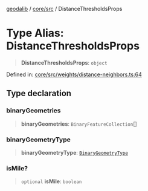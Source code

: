 [geodalib](../../../modules.md) / [core/src](../index.md) / DistanceThresholdsProps

# Type Alias: DistanceThresholdsProps

> **DistanceThresholdsProps**: `object`

Defined in: [core/src/weights/distance-neighbors.ts:64](https://github.com/GeoDaCenter/geoda-lib/blob/246bf05338fdf79294f778f8829940c18b17a0f8/js/packages/core/src/weights/distance-neighbors.ts#L64)

## Type declaration

### binaryGeometries

> **binaryGeometries**: `BinaryFeatureCollection`[]

### binaryGeometryType

> **binaryGeometryType**: [`BinaryGeometryType`](BinaryGeometryType.md)

### isMile?

> `optional` **isMile**: `boolean`
